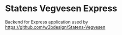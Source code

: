 # Statens Vegvesen Express

Backend for Express application used by https://github.com/w3bdesign/Statens-Vegvesen


